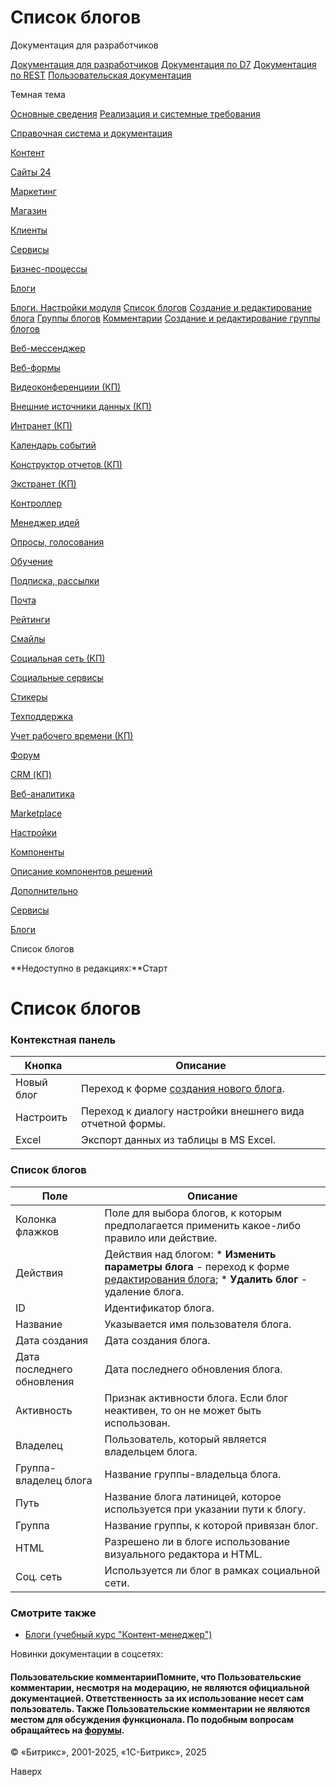 # Список блогов

Документация для разработчиков

[Документация для разработчиков](https://dev.1c-bitrix.ru/api_help/)
[Документация по D7](https://dev.1c-bitrix.ru/api_d7/)
[Документация по REST](https://dev.1c-bitrix.ru/rest_help/)
[Пользовательская документация](https://dev.1c-bitrix.ru/user_help/)

Темная тема

[Основные сведения](/user_help/index.php)
[Реализация и системные требования](/user_help/reqintro.php)

[Справочная система и документация](/user_help/help/index.php)

[Контент](/user_help/content/index.php)

[Сайты 24](/user_help/sites24/index.php)

[Маркетинг](/user_help/marketing/index.php)

[Магазин](/user_help/store/index.php)

[Клиенты](/user_help/clients/index.php)

[Сервисы](/user_help/service/index.php)

[Бизнес-процессы](/user_help/service/bizproc/index.php)

[Блоги](/user_help/service/blogs/index.php)

[Блоги. Настройки модуля](/user_help/service/blogs/settings.php)
[Список блогов](/user_help/service/blogs/blog_blog.php)
[Создание и редактирование блога](/user_help/service/blogs/blog_blog_edit.php)
[Группы блогов](/user_help/service/blogs/blog_group.php)
[Комментарии](/user_help/service/blogs/blog_comment.php)
[Создание и редактирование группы блогов](/user_help/service/blogs/blog_group_edit.php)

[Веб-мессенджер](/user_help/service/im/index.php)

[Веб-формы](/user_help/service/form/index.php)

[Видеоконференциии (КП)](/user_help/service/video/index.php)

[Внешние источники данных (КП)](/user_help/service/xdi/index.php)

[Интранет (КП)](/user_help/service/intranet/index.php)

[Календарь событий](/user_help/service/event_calendar/index.php)

[Конструктор отчетов (КП)](/user_help/service/report/index.php)

[Экстранет (КП)](/user_help/service/extranet/index.php)

[Контроллер](/user_help/service/controller/index.php)

[Менеджер идей](/user_help/service/idea/index.php)

[Опросы, голосования](/user_help/service/vote/index.php)

[Обучение](/user_help/service/learning/index.php)

[Подписка, рассылки](/user_help/service/subscribe/index.php)

[Почта](/user_help/service/mail/index.php)

[Рейтинги](/user_help/service/rating/index.php)

[Смайлы](/user_help/service/smile/index.php)

[Социальная сеть (КП)](/user_help/service/socialnetwork/index.php)

[Социальные сервисы](/user_help/service/socialservices/index.php)

[Стикеры](/user_help/service/stickers/index.php)

[Техподдержка](/user_help/service/support/index.php)

[Учет рабочего времени (КП)](/user_help/service/timeman/index.php)

[Форум](/user_help/service/forum/index.php)

[CRM (КП)](/user_help/service/crm/index.php)

[Веб-аналитика](/user_help/statistic/index.php)

[Marketplace](/user_help/marketplace/index.php)

[Настройки](/user_help/settings/index.php)

[Компоненты](/user_help/components/index.php)

[Описание компонентов решений](/user_help/description_decisions/index.php)

[Дополнительно](/user_help/additional/index.php)

[Сервисы](/user_help/service/index.php)

[Блоги](/user_help/service/blogs/index.php)

Список блогов

**Недоступно в редакциях:**Старт

# Список блогов

### Контекстная панель

| Кнопка | Описание |
| --- | --- |
| Новый блог | Переход к форме [создания нового блога](/user_help/service/blogs/blog_blog_edit.php). |
| Настроить | Переход к диалогу настройки внешнего вида отчетной формы. |
| Excel | Экспорт данных из таблицы в MS Excel. |

### Список блогов

| Поле | Описание |
| --- | --- |
| Колонка флажков | Поле для выбора блогов, к которым предполагается применить какое-либо правило или действие. |
| Действия | Действия над блогом:  * **Изменить параметры блога** - переход к форме [редактирования блога](/user_help/service/blogs/blog_blog_edit.php); * **Удалить блог** - удаление блога. |
| ID | Идентификатор блога. |
| Название | Указывается имя пользователя блога. |
| Дата создания | Дата создания блога. |
| Дата последнего обновления | Дата последнего обновления блога. |
| Активность | Признак активности блога. Если блог неактивен, то он не может быть использован. |
| Владелец | Пользователь, который является владельцем блога. |
| Группа-владелец блога | Название группы-владельца блога. |
| Путь | Название блога латиницей, которое используется при указании пути к блогу. |
| Группа | Название группы, к которой привязан блог. |
| HTML | Разрешено ли в блоге использование визуального редактора и HTML. |
| Соц. сеть | Используется ли блог в рамках cоциальной сети. |

### Смотрите также

* [Блоги (учебный курс "Контент-менеджер")](https://dev.1c-bitrix.ru/learning/course/index.php?COURSE_ID=34&CHAPTER_ID=02937)

Новинки документации в соцсетях:

#### Пользовательские комментарииПомните, что Пользовательские комментарии, несмотря на модерацию, не являются официальной документацией. Ответственность за их использование несет сам пользователь. Также Пользовательские комментарии не являются местом для обсуждения функционала. По подобным вопросам обращайтесь на [форумы](http://dev.1c-bitrix.ru/community/forums/group1/).

© «Битрикс», 2001-2025, «1С-Битрикс», 2025

Наверх